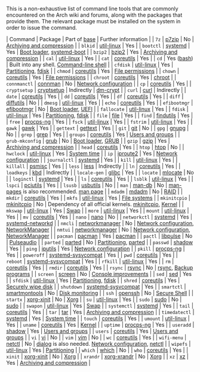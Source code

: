 This is a non-exhaustive list of command line tools that are commonly encountered on the Arch wiki and forums, along with the packages that provide them. The relevant package must be installed on the system in order to issue the command.

| Command | Package | Part of [base](https://www.archlinux.org/packages/?name=base) | Further information |
| `7z` | [p7zip](https://www.archlinux.org/packages/?name=p7zip) | No | [Archiving and compression](/index.php/Archiving_and_compression "Archiving and compression") |
| `blkid` | [util-linux](https://www.archlinux.org/packages/?name=util-linux) | Yes |
| `bootctl` | [systemd](https://www.archlinux.org/packages/?name=systemd) | Yes | [Boot loader](/index.php/Boot_loader "Boot loader"), [systemd-boot](/index.php/Systemd-boot "Systemd-boot") |
| `bzip2` | [bzip2](https://www.archlinux.org/packages/?name=bzip2) | Yes | [Archiving and compression](/index.php/Archiving_and_compression "Archiving and compression") |
| `cal` | [util-linux](https://www.archlinux.org/packages/?name=util-linux) | Yes |
| `cat` | [coreutils](https://www.archlinux.org/packages/?name=coreutils) | Yes |
| `cd` | Yes ([bash](https://www.archlinux.org/packages/?name=bash)) | Built into any shell.
[Command-line shell](/index.php/Command-line_shell "Command-line shell") |
| `cfdisk` | [util-linux](https://www.archlinux.org/packages/?name=util-linux) | Yes | [Partitioning](/index.php/Partitioning "Partitioning"), [fdisk](/index.php/Fdisk "Fdisk") |
| `chmod` | [coreutils](https://www.archlinux.org/packages/?name=coreutils) | Yes | [File permissions](/index.php/File_permissions "File permissions") |
| `chown` | [coreutils](https://www.archlinux.org/packages/?name=coreutils) | Yes | [File permissions](/index.php/File_permissions "File permissions") |
| `chroot` | [coreutils](https://www.archlinux.org/packages/?name=coreutils) | Yes | [chroot](/index.php/Chroot "Chroot") |
| `connmanctl` | [connman](https://www.archlinux.org/packages/?name=connman) | No | [Network configuration](/index.php/Network_configuration "Network configuration") |
| `cp` | [coreutils](https://www.archlinux.org/packages/?name=coreutils) | Yes |
| `cryptsetup` | [cryptsetup](https://www.archlinux.org/packages/?name=cryptsetup) | Indirectly | [dm-crypt](/index.php/Dm-crypt "Dm-crypt") |
| `curl` | [curl](https://www.archlinux.org/packages/?name=curl) | Indirectly |
| `date` | [coreutils](https://www.archlinux.org/packages/?name=coreutils) | Yes |
| `dd` | [coreutils](https://www.archlinux.org/packages/?name=coreutils) | Yes |
| `df` | [coreutils](https://www.archlinux.org/packages/?name=coreutils) | Yes |
| `diff` | [diffutils](https://www.archlinux.org/packages/?name=diffutils) | No |
| `dmesg` | [util-linux](https://www.archlinux.org/packages/?name=util-linux) | Yes |
| `echo` | [coreutils](https://www.archlinux.org/packages/?name=coreutils) | Yes |
| `efibootmgr` | [efibootmgr](https://www.archlinux.org/packages/?name=efibootmgr) | No | [Boot loader](/index.php/Boot_loader "Boot loader"), [UEFI](/index.php/UEFI "UEFI") |
| `fallocate` | [util-linux](https://www.archlinux.org/packages/?name=util-linux) | Yes |
| `fdisk` | [util-linux](https://www.archlinux.org/packages/?name=util-linux) | Yes | [Partitioning](/index.php/Partitioning "Partitioning"), [fdisk](/index.php/Fdisk "Fdisk") |
| `file` | [file](https://www.archlinux.org/packages/?name=file) | Yes |
| `find` | [findutils](https://www.archlinux.org/packages/?name=findutils) | Yes |
| `free` | [procps-ng](https://www.archlinux.org/packages/?name=procps-ng) | Yes |
| `fsck` | [util-linux](https://www.archlinux.org/packages/?name=util-linux) | Yes |
| `fstrim` | [util-linux](https://www.archlinux.org/packages/?name=util-linux) | Yes |
| `gawk` | [gawk](https://www.archlinux.org/packages/?name=gawk) | Yes |
| `gettext` | [gettext](https://www.archlinux.org/packages/?name=gettext) | Yes |
| `git` | [git](https://www.archlinux.org/packages/?name=git) | No |
| `gpg` | [gnupg](https://www.archlinux.org/packages/?name=gnupg) | No |
| `grep` | [grep](https://www.archlinux.org/packages/?name=grep) | Yes |
| `groups` | [coreutils](https://www.archlinux.org/packages/?name=coreutils) | Yes | [Users and groups](/index.php/Users_and_groups "Users and groups") |
| `grub-mkconfig` | [grub](https://www.archlinux.org/packages/?name=grub) | No | [Boot loader](/index.php/Boot_loader "Boot loader"), [GRUB](/index.php/GRUB "GRUB") |
| `gzip` | [gzip](https://www.archlinux.org/packages/?name=gzip) | Yes | [Archiving and compression](/index.php/Archiving_and_compression "Archiving and compression") |
| `head` | [coreutils](https://www.archlinux.org/packages/?name=coreutils) | Yes |
| `htop` | [htop](https://www.archlinux.org/packages/?name=htop) | No |
| `hwclock` | [util-linux](https://www.archlinux.org/packages/?name=util-linux) | Yes | [System time](/index.php/System_time "System time") |
| `ip` | [iproute2](https://www.archlinux.org/packages/?name=iproute2) | Yes | [Network configuration](/index.php/Network_configuration "Network configuration") |
| `journalctl` | [systemd](https://www.archlinux.org/packages/?name=systemd) | Yes |
| `kill` | [util-linux](https://www.archlinux.org/packages/?name=util-linux) | Yes |
| `killall` | [psmisc](https://www.archlinux.org/packages/?name=psmisc) | Yes |
| `less` | [less](https://www.archlinux.org/packages/?name=less) | Indirectly |
| `ln` | [coreutils](https://www.archlinux.org/packages/?name=coreutils) | Yes |
| `loadkeys` | [kbd](https://www.archlinux.org/packages/?name=kbd) | Indirectly |
| `locale-gen` | [glibc](https://www.archlinux.org/packages/?name=glibc) | Yes |
| `locate` | [mlocate](https://www.archlinux.org/packages/?name=mlocate) | No |
| `loginctl` | [systemd](https://www.archlinux.org/packages/?name=systemd) | Yes |
| `ls` | [coreutils](https://www.archlinux.org/packages/?name=coreutils) | Yes |
| `lsblk` | [util-linux](https://www.archlinux.org/packages/?name=util-linux) | Yes |
| `lspci` | [pciutils](https://www.archlinux.org/packages/?name=pciutils) | Yes |
| `lsusb` | [usbutils](https://www.archlinux.org/packages/?name=usbutils) | No |
| `man` | [man-db](https://www.archlinux.org/packages/?name=man-db) | No | [man-pages](https://www.archlinux.org/packages/?name=man-pages) is also recommended.
[man page](/index.php/Man_page "Man page") |
| `mdadm` | [mdadm](https://www.archlinux.org/packages/?name=mdadm) | No | [RAID](/index.php/RAID "RAID") |
| `mkdir` | [coreutils](https://www.archlinux.org/packages/?name=coreutils) | Yes |
| `mkfs` | [util-linux](https://www.archlinux.org/packages/?name=util-linux) | Yes | [File systems](/index.php/File_systems "File systems") |
| `mkinitcpio` | [mkinitcpio](https://www.archlinux.org/packages/?name=mkinitcpio) | No | Dependency of all official kernels.
[mkinitcpio](/index.php/Mkinitcpio "Mkinitcpio"), [Kernel](/index.php/Kernel "Kernel") |
| `mkswap` | [util-linux](https://www.archlinux.org/packages/?name=util-linux) | Yes | [Swap](/index.php/Swap "Swap") |
| `more` | [util-linux](https://www.archlinux.org/packages/?name=util-linux) | Yes |
| `mount` | [util-linux](https://www.archlinux.org/packages/?name=util-linux) | Yes |
| `mv` | [coreutils](https://www.archlinux.org/packages/?name=coreutils) | Yes |
| `nano` | [nano](https://www.archlinux.org/packages/?name=nano) | No |
| `networkctl` | [systemd](https://www.archlinux.org/packages/?name=systemd) | Yes | [systemd-networkd](/index.php/Systemd-networkd "Systemd-networkd") |
| `nmcli` | [networkmanager](https://www.archlinux.org/packages/?name=networkmanager) | No | [Network configuration](/index.php/Network_configuration "Network configuration"), [NetworkManager](/index.php/NetworkManager "NetworkManager") |
| `nmtui` | [networkmanager](https://www.archlinux.org/packages/?name=networkmanager) | No | [Network configuration](/index.php/Network_configuration "Network configuration"), [NetworkManager](/index.php/NetworkManager "NetworkManager") |
| `pacman` | [pacman](https://www.archlinux.org/packages/?name=pacman) | Yes | [pacman](/index.php/Pacman "Pacman") |
| `pactl` | [libpulse](https://www.archlinux.org/packages/?name=libpulse) | No | [Pulseaudio](/index.php/Pulseaudio "Pulseaudio") |
| `parted` | [parted](https://www.archlinux.org/packages/?name=parted) | No | [Partitioning](/index.php/Partitioning "Partitioning"), [parted](/index.php/Parted "Parted") |
| `passwd` | [shadow](https://www.archlinux.org/packages/?name=shadow) | Yes |
| `ping` | [iputils](https://www.archlinux.org/packages/?name=iputils) | Yes | [Network configuration](/index.php/Network_configuration "Network configuration") |
| `pkill` | [procps-ng](https://www.archlinux.org/packages/?name=procps-ng) | Yes |
| `poweroff` | [systemd-sysvcompat](https://www.archlinux.org/packages/?name=systemd-sysvcompat) | Yes |
| `pwd` | [coreutils](https://www.archlinux.org/packages/?name=coreutils) | Yes |
| `reboot` | [systemd-sysvcompat](https://www.archlinux.org/packages/?name=systemd-sysvcompat) | Yes |
| `rfkill` | [util-linux](https://www.archlinux.org/packages/?name=util-linux) | Yes |
| `rm` | [coreutils](https://www.archlinux.org/packages/?name=coreutils) | Yes |
| `rmdir` | [coreutils](https://www.archlinux.org/packages/?name=coreutils) | Yes |
| `rsync` | [rsync](https://www.archlinux.org/packages/?name=rsync) | No | [rsync](/index.php/Rsync "Rsync"), [Backup programs](/index.php/Backup_programs "Backup programs") |
| `screen` | [screen](https://www.archlinux.org/packages/?name=screen) | No | [Console improvements](/index.php/General_recommendations#Console_improvements "General recommendations") |
| `sed` | [sed](https://www.archlinux.org/packages/?name=sed) | Yes |
| `sfdisk` | [util-linux](https://www.archlinux.org/packages/?name=util-linux) | Yes | [Partitioning](/index.php/Partitioning "Partitioning"), [fdisk](/index.php/Fdisk "Fdisk") |
| `shred` | [coreutils](https://www.archlinux.org/packages/?name=coreutils) | Yes | [Securely wipe disk](/index.php/Securely_wipe_disk "Securely wipe disk") |
| `shutdown` | [systemd-sysvcompat](https://www.archlinux.org/packages/?name=systemd-sysvcompat) | Yes |
| `smartctl` | [smartmontools](https://www.archlinux.org/packages/?name=smartmontools) | No | [Disk monitoring](/index.php/Disk_monitoring "Disk monitoring") |
| `ssh` | [openssh](https://www.archlinux.org/packages/?name=openssh) | No | [Secure Shell](/index.php/Secure_Shell "Secure Shell") |
| `startx` | [xorg-xinit](https://www.archlinux.org/packages/?name=xorg-xinit) | No | [Xorg](/index.php/Xorg "Xorg") |
| `su` | [util-linux](https://www.archlinux.org/packages/?name=util-linux) | Yes |
| `sudo` | [sudo](https://www.archlinux.org/packages/?name=sudo) | No | [sudo](/index.php/Sudo "Sudo") |
| `swapon` | [util-linux](https://www.archlinux.org/packages/?name=util-linux) | Yes | [Swap](/index.php/Swap "Swap") |
| `systemctl` | [systemd](https://www.archlinux.org/packages/?name=systemd) | Yes |
| `tail` | [coreutils](https://www.archlinux.org/packages/?name=coreutils) | Yes |
| `tar` | [tar](https://www.archlinux.org/packages/?name=tar) | Yes | [Archiving and compression](/index.php/Archiving_and_compression "Archiving and compression") |
| `timedatectl` | [systemd](https://www.archlinux.org/packages/?name=systemd) | Yes | [System time](/index.php/System_time "System time") |
| `touch` | [coreutils](https://www.archlinux.org/packages/?name=coreutils) | Yes |
| `umount` | [util-linux](https://www.archlinux.org/packages/?name=util-linux) | Yes |
| `uname` | [coreutils](https://www.archlinux.org/packages/?name=coreutils) | Yes | [Kernel](/index.php/Kernel "Kernel") |
| `uptime` | [procps-ng](https://www.archlinux.org/packages/?name=procps-ng) | Yes |
| `useradd` | [shadow](https://www.archlinux.org/packages/?name=shadow) | Yes | [Users and groups](/index.php/Users_and_groups "Users and groups") |
| `users` | [coreutils](https://www.archlinux.org/packages/?name=coreutils) | Yes | [Users and groups](/index.php/Users_and_groups "Users and groups") |
| `vi` | [vi](https://www.archlinux.org/packages/?name=vi) | No |
| `vim` | [vim](https://www.archlinux.org/packages/?name=vim) | No |
| `wc` | [coreutils](https://www.archlinux.org/packages/?name=coreutils) | Yes |
| `wifi-menu` | [netctl](https://www.archlinux.org/packages/?name=netctl) | No | [dialog](https://www.archlinux.org/packages/?name=dialog) is also needed.
[Network configuration](/index.php/Network_configuration "Network configuration"), [netctl](/index.php/Netctl "Netctl") |
| `wipefs` | [util-linux](https://www.archlinux.org/packages/?name=util-linux) | Yes | [Partitioning](/index.php/Partitioning "Partitioning") |
| `which` | [which](https://www.archlinux.org/packages/?name=which) | No |
| `who` | [coreutils](https://www.archlinux.org/packages/?name=coreutils) | Yes |
| `xinit` | [xorg-xinit](https://www.archlinux.org/packages/?name=xorg-xinit) | No | [Xorg](/index.php/Xorg "Xorg") |
| `xrandr` | [xorg-xrandr](https://www.archlinux.org/packages/?name=xorg-xrandr) | No | [Xorg](/index.php/Xorg "Xorg") |
| `xz` | [xz](https://www.archlinux.org/packages/?name=xz) | Yes | [Archiving and compression](/index.php/Archiving_and_compression "Archiving and compression") |